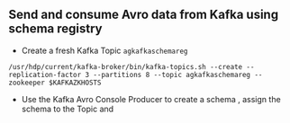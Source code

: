 
## Send and consume Avro data from Kafka using schema registry

- Create a fresh Kafka Topic ```agkafkaschemareg```
```
/usr/hdp/current/kafka-broker/bin/kafka-topics.sh --create --replication-factor 3 --partitions 8 --topic agkafkaschemareg --zookeeper $KAFKAZKHOSTS
```

- Use the Kafka Avro Console Producer to create a schema , assign the schema to the Topic and 
<!--stackedit_data:
eyJoaXN0b3J5IjpbOTg5OTQ0MTY1XX0=
-->